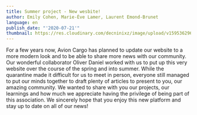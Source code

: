 ```yaml
---
title: Summer project - New wesbite!
author: Emily Cohen, Marie-Ève Lamer, Laurent Emond-Brunet
language: en
publish_date: "'2020-07-21'"
thumbnail: https://res.cloudinary.com/decninixz/image/upload/v1595362968/Blogpost1_ze9bop.jpg
---
```

For a few years now, Avion Cargo has planned to update our website to a more modern look and to be able to share more news with our community. Our wonderful collaborator Oliver Daniel worked with us to put up this very website over the course of the spring and into summer. While the quarantine made it difficult for us to meet in person, everyone still managed to put our minds together to draft plenty of articles to present to you, our amazing community. We wanted to share with you our projects, our learnings and how much we appreciate having the privilege of being part of this association. We sincerely hope that you enjoy this new platform and stay up to date on all of our news!